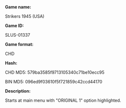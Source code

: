 **Game name:**

Strikers 1945 (USA)

**Game ID:**

SLUS-01337

**Game format:**

CHD

**Hash:**

CHD MD5: 579ba3585f9713105340c71be10ecc95

BIN MD5: 096ed9f03610f5f721859c42ccd44170

**Description:**

Starts at main menu with "ORIGINAL 1" option highlighted.